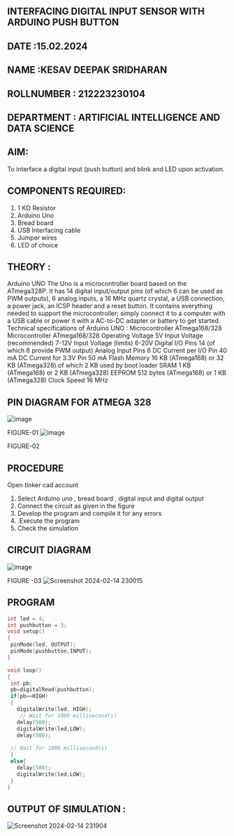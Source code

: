 ## INTERFACING DIGITAL INPUT SENSOR WITH ARDUINO PUSH BUTTON
## DATE :15.02.2024
## NAME :KESAV DEEPAK SRIDHARAN																             
## ROLLNUMBER : 212223230104
## DEPARTMENT : ARTIFICIAL INTELLIGENCE AND DATA SCIENCE


## AIM:
To interface a digital input (push button) and blink and LED upon activation.
## COMPONENTS REQUIRED:
1.	1 KΩ Resistor 
2.	Arduino Uno 
3.	Bread board 
4.	USB Interfacing cable 
5.	Jumper wires 
6.	LED of choice 
## THEORY :
Arduino UNO
 	  The Uno is a microcontroller board based on the ATmega328P. It has 14 digital input/output pins (of which 6 can be used as PWM outputs), 6 analog inputs, a 16 MHz quartz crystal, a USB connection, a power jack, an ICSP header and a reset button. It contains everything needed to support the microcontroller; simply connect it to a computer with a USB cable or power it with a AC-to-DC adapter or battery to get started.
	Technical specifications of Arduino UNO :
Microcontroller	ATmega168/328
Microcontroller	ATmega168/328
Operating Voltage	5V
Input Voltage (recommended)	7-12V
Input Voltage (limits)	6-20V
Digital I/O Pins	14 (of which 6 provide PWM output)
Analog Input Pins	6
DC Current per I/O Pin	40 mA
DC Current for 3.3V Pin	50 mA
Flash Memory	16 KB (ATmega168) or 32 KB (ATmega328) of which 2 KB used by boot loader
SRAM	1 KB (ATmega168) or 2 KB (ATmega328)
EEPROM	512 bytes (ATmega168) or 1 KB (ATmega328)
Clock Speed	16 MHz
## PIN DIAGRAM FOR ATMEGA 328
 
![image](https://user-images.githubusercontent.com/36288975/163530394-115baee4-7ed1-49fe-9cce-d7b625e11e85.png)

FIGURE-01
![image](https://user-images.githubusercontent.com/36288975/163530431-4d390e98-0942-42d8-95b8-f57d348e6ad8.png)

FIGURE-02
## PROCEDURE 
 Open tinker cad account 
1.	Select Arduino uno , bread board , digital input and digital output 
2.	Connect the circuit as given in the figure 
3.	Develop the program and compile it for any errors 
4.	 .Execute the program 
5.	Check the simulation 



## CIRCUIT DIAGRAM 


![image](https://user-images.githubusercontent.com/36288975/163530437-87a0afbd-b3c9-44ad-b907-5de63486fb9d.png)





FIGURE -03
![Screenshot 2024-02-14 230015](https://github.com/KesavDeepak/-INTERFACING-DIGITAL-INPUT-SENSOR-WITH-ARDUINO-PUSH-BUTTON-/assets/139336019/6e7a7d0a-68aa-47a4-9b36-04cfb00b0520)




## PROGRAM 
 ```c++
int led = 4;
int pushbutton = 3;
void setup()
{
  pinMode(led, OUTPUT);
  pinMode(pushbutton,INPUT);
}

void loop()
{
  int pb;
  pb=digitalRead(pushbutton);
  if(pb==HIGH)
  {
  	digitalWrite(led, HIGH);
  	 // Wait for 1000 millisecond(s)
  	delay(500);
    digitalWrite(led,LOW);
    delay(500);
  
  // Wait for 1000 millisecond(s)
  }
  else{
    delay(500);
    digitalWrite(led,LOW);
  }
}
```
 









 
 
 



## OUTPUT OF SIMULATION :
![Screenshot 2024-02-14 231904](https://github.com/KesavDeepak/-INTERFACING-DIGITAL-INPUT-SENSOR-WITH-ARDUINO-PUSH-BUTTON-/assets/139336019/91223429-7cd3-404f-964d-c6c5304f377c)





